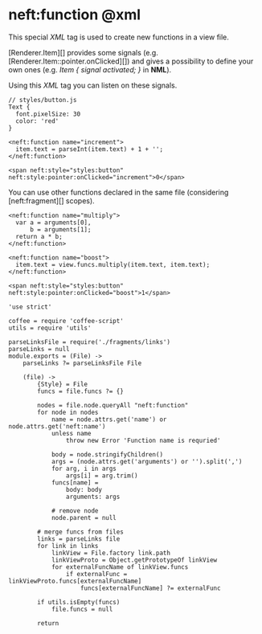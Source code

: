 neft:function @xml
==================

This special *XML* tag is used to create new functions in a view file.

[Renderer.Item][] provides some signals (e.g. [Renderer.Item::pointer.onClicked][])
and gives a possibility to define your own ones
(e.g. *Item { signal activated; }* in **NML**).

Using this *XML* tag you can listen on these signals.

```
// styles/button.js
Text {
  font.pixelSize: 30
  color: 'red'
}

<neft:function name="increment">
  item.text = parseInt(item.text) + 1 + '';
</neft:function>

<span neft:style="styles:button" neft:style:pointer:onClicked="increment">0</span>
```

You can use other functions declared in the same file (considering [neft:fragment][] scopes).

```
<neft:function name="multiply">
  var a = arguments[0],
      b = arguments[1];
  return a * b;
</neft:function>

<neft:function name="boost">
  item.text = view.funcs.multiply(item.text, item.text);
</neft:function>

<span neft:style="styles:button" neft:style:pointer:onClicked="boost">1</span>
```

	'use strict'

	coffee = require 'coffee-script'
	utils = require 'utils'

	parseLinksFile = require('./fragments/links')
	parseLinks = null
	module.exports = (File) ->
		parseLinks ?= parseLinksFile File

		(file) ->
			{Style} = File
			funcs = file.funcs ?= {}

			nodes = file.node.queryAll "neft:function"
			for node in nodes
				name = node.attrs.get('name') or node.attrs.get('neft:name')
				unless name
					throw new Error 'Function name is requried'

				body = node.stringifyChildren()
				args = (node.attrs.get('arguments') or '').split(',')
				for arg, i in args
					args[i] = arg.trim()
				funcs[name] =
					body: body
					arguments: args

				# remove node
				node.parent = null

			# merge funcs from files
			links = parseLinks file
			for link in links
				linkView = File.factory link.path
				linkViewProto = Object.getPrototypeOf linkView
				for externalFuncName of linkView.funcs
					if externalFunc = linkViewProto.funcs[externalFuncName]
						funcs[externalFuncName] ?= externalFunc

			if utils.isEmpty(funcs)
				file.funcs = null

			return
